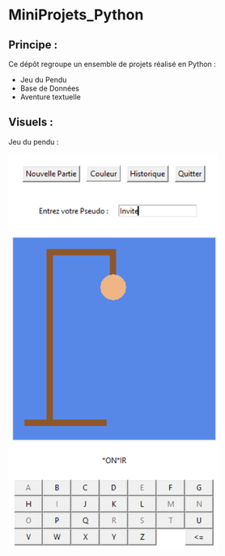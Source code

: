 # MiniProjets_Python

## Principe : 

Ce dépôt regroupe un ensemble de projets réalisé en Python :

- Jeu du Pendu
- Base de Données
- Aventure textuelle

## Visuels :

Jeu du pendu :

![Pendu](Pendu/Illustration/Pendu.PNG)